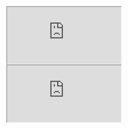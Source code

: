 <iframe src="https://pavly-gerges.github.io/pavly-gerges/lib/header.html" allowfullscreen class="embedded-iframe" style="./lib/styles.css">
</iframe>


<iframe src="https://pavly-gerges.github.io/pavly-gerges/lib/footer.html" allowfullscreen class="embedded-iframe" style="./lib/styles.css">
</iframe>

